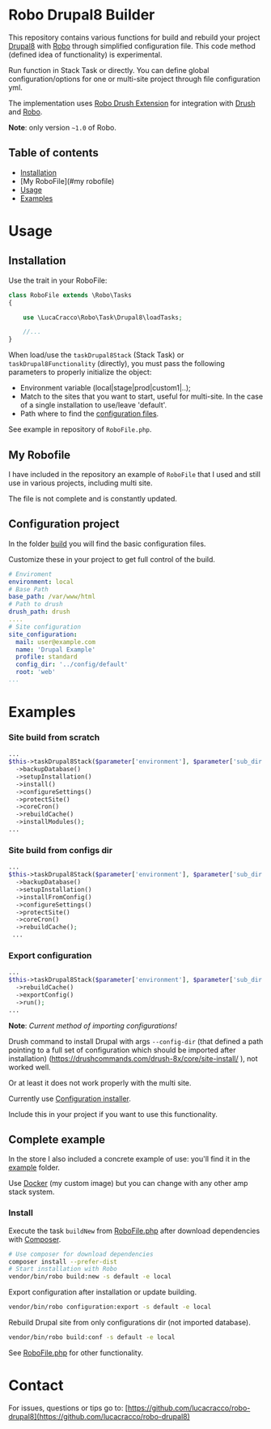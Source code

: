 Robo Drupal8 Builder
====================

This repository contains various functions for build and rebuild your project [Drupal8](https://www.drupal.org/) with [Robo](http://robo.li/) through simplified configuration file.
This code method (defined idea of functionality) is experimental.

Run function in Stack Task or directly. 
You can define global configuration/options for one or multi-site project through file configuration yml.

The implementation uses [Robo Drush Extension](https://github.com/boedah/robo-drush) for integration with [Drush](http://www.drush.org/en/master/) and [Robo](http://robo.li/).

**Note**: only version `~1.0` of Robo.


## Table of contents

- [Installation](#installation)
- [My RoboFile](#my robofile)
- [Usage](#usage)
- [Examples](#examples)


Usage
=====

## Installation

Use the trait in your RoboFile:

```php
class RoboFile extends \Robo\Tasks
{

    use \LucaCracco\Robo\Task\Drupal8\loadTasks;

    //...
}
```

When load/use the `taskDrupal8Stack` (Stack Task) or `taskDrupal8Functionality` (directly), you must pass the following parameters to properly initialize the object:
* Environment variable (local|stage|prod|custom1|..);
* Match to the sites that you want to start, useful for multi-site. In the case of a single installation to use/leave 'default'.
* Path where to find the [configuration files](#configuration-project).

See example in repository of `RoboFile.php`.


## My Robofile

I have included in the repository an example of `RoboFile` that I used and still use in various projects, including multi site.

The file is not complete and is constantly updated.

## Configuration project

In the folder [build](build) you will find the basic configuration files.

Customize these in your project to get full control of the build.

```yml
# Enviroment
environment: local
# Base Path
base_path: /var/www/html
# Path to drush
drush_path: drush
....
# Site configuration
site_configuration:
  mail: user@example.com
  name: 'Drupal Example'
  profile: standard
  config_dir: '../config/default'
  root: 'web'
...
```

Examples
========

### Site build from scratch

```php
...
$this->taskDrupal8Stack($parameter['environment'], $parameter['sub_dir'], $parameter['path_properties'])
  ->backupDatabase()
  ->setupInstallation()
  ->install()
  ->configureSettings()
  ->protectSite()
  ->coreCron()
  ->rebuildCache()
  ->installModules();
...
```

### Site build from configs dir

```php
...
$this->taskDrupal8Stack($parameter['environment'], $parameter['sub_dir'], $parameter['path_properties'])
  ->backupDatabase()
  ->setupInstallation()
  ->installFromConfig()
  ->configureSettings()
  ->protectSite()
  ->coreCron()
  ->rebuildCache();
 ...
```

### Export configuration

```php
...
$this->taskDrupal8Stack($parameter['environment'], $parameter['sub_dir'], $parameter['path_properties'])
  ->rebuildCache()
  ->exportConfig()
  ->run();
...
```

**Note**:
_Current method of importing configurations!_ 

Drush command to install Drupal with args `--config-dir` (that defined a path pointing to a full set of configuration which should be imported after installation) (https://drushcommands.com/drush-8x/core/site-install/ ), not worked well.

Or at least it does not work properly with the multi site.

Currently use [Configuration installer](https://www.drupal.org/project/config_installer).

Include this in your project if you want to use this functionality.

Complete example
----------------

In the store I also included a concrete example of use: you'll find it in the [example](example) folder. 

Use [Docker](https://www.docker.com/) (my custom image) but you can change with any other amp stack system.

### Install
Execute the task `buildNew` from [RoboFile.php](/RoboFile.php) after download dependencies with [Composer](https://getcomposer.org/).

```bash
# Use composer for download dependencies
composer install --prefer-dist
# Start installation with Robo
vendor/bin/robo build:new -s default -e local
```

Export configuration after installation or update building.
```bash
vendor/bin/robo configuration:export -s default -e local
```

Rebuild Drupal site from only configurations dir (not imported database).
```bash
vendor/bin/robo build:conf -s default -e local
```

See [RoboFile.php](RoboFile.php) for other functionality.

Contact
=======

For issues, questions or tips go to:
[https://github.com/lucacracco/robo-drupal8](https://github.com/lucacracco/robo-drupal8)